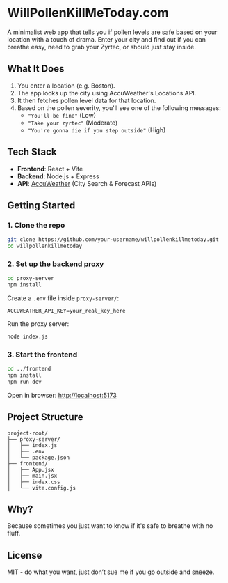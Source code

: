# WillPollenKillMeToday.com

A minimalist web app that tells you if pollen levels are safe based on your location with a touch of drama. Enter your city and find out if you can breathe easy, need to grab your Zyrtec, or should just stay inside.

## What It Does

1. You enter a location (e.g. Boston).
2. The app looks up the city using AccuWeather's Locations API.
3. It then fetches pollen level data for that location.
4. Based on the pollen severity, you'll see one of the following messages:
   - `"You'll be fine"` (Low)
   - `"Take your zyrtec"` (Moderate)
   - `"You're gonna die if you step outside"` (High)

## Tech Stack

- **Frontend**: React + Vite
- **Backend**: Node.js + Express
- **API**: [AccuWeather](https://developer.accuweather.com/) (City Search & Forecast APIs)

## Getting Started

### 1. Clone the repo

```bash
git clone https://github.com/your-username/willpollenkillmetoday.git
cd willpollenkillmetoday
```

### 2. Set up the backend proxy

```bash
cd proxy-server
npm install
```

Create a `.env` file inside `proxy-server/`:

```env
ACCUWEATHER_API_KEY=your_real_key_here
```

Run the proxy server:

```bash
node index.js
```

### 3. Start the frontend

```bash
cd ../frontend
npm install
npm run dev
```

Open in browser: [http://localhost:5173](http://localhost:5173)

## Project Structure

```
project-root/
├── proxy-server/
│   ├── index.js
│   ├── .env
│   └── package.json
├── frontend/
│   ├── App.jsx
│   ├── main.jsx
│   ├── index.css
│   └── vite.config.js
```

## Why?

Because sometimes you just want to know if it's safe to breathe with no fluff.

## License

MIT - do what you want, just don’t sue me if you go outside and sneeze.
